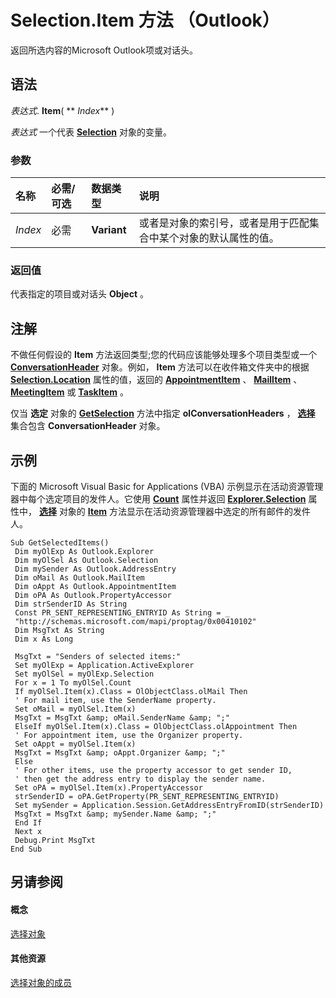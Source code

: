 
# Selection.Item 方法 （Outlook）

返回所选内容的Microsoft Outlook项或对话头。


## 语法

 _表达式_. **Item**( ** _Index_** )

 _表达式_ 一个代表 **[Selection](0b06a3ce-0445-db8f-e6e8-bb7bd469c50f.md)** 对象的变量。


### 参数



|**名称**|**必需/可选**|**数据类型**|**说明**|
|:-----|:-----|:-----|:-----|
| _Index_|必需|**Variant**|或者是对象的索引号，或者是用于匹配集合中某个对象的默认属性的值。|

### 返回值

代表指定的项目或对话头 **Object** 。


## 注解

不做任何假设的 **Item** 方法返回类型;您的代码应该能够处理多个项目类型或一个 **[ConversationHeader](5142d5f7-55c1-4d9d-3a11-d25c8763fcb7.md)** 对象。例如， **Item** 方法可以在收件箱文件夹中的根据 **[Selection.Location](8a2db72a-8db0-840e-349e-5d9d22f3affb.md)** 属性的值，返回的 **[AppointmentItem](204a409d-654e-27aa-643a-8344c631b82d.md)** 、 **[MailItem](14197346-05d2-0250-fa4c-4a6b07daf25f.md)** 、 **[MeetingItem](b75730f5-b395-3d66-5acd-b64fd8fcd78f.md)** 或 **[TaskItem](5df8cfa5-5460-a5a1-a130-ba5bca1a0091.md)** 。

仅当 **选定** 对象的 **[GetSelection](c6af6665-d97d-3833-1014-5b43282bafc2.md)** 方法中指定 **olConversationHeaders** ， **[选择](0b06a3ce-0445-db8f-e6e8-bb7bd469c50f.md)** 集合包含 **ConversationHeader** 对象。


## 示例

下面的 Microsoft Visual Basic for Applications (VBA) 示例显示在活动资源管理器中每个选定项目的发件人。它使用 **[Count](ea7a19d2-6261-ce07-97f3-ebe95489a265.md)** 属性并返回 **[Explorer.Selection](11002043-9dab-a5ad-b36e-52ddb04c1859.md)** 属性中， **[选择](0b06a3ce-0445-db8f-e6e8-bb7bd469c50f.md)** 对象的 **[Item](981b107a-14d7-2dd3-6449-2737b2801c3c.md)** 方法显示在活动资源管理器中选定的所有邮件的发件人。


```
Sub GetSelectedItems() 
 Dim myOlExp As Outlook.Explorer 
 Dim myOlSel As Outlook.Selection 
 Dim mySender As Outlook.AddressEntry 
 Dim oMail As Outlook.MailItem 
 Dim oAppt As Outlook.AppointmentItem 
 Dim oPA As Outlook.PropertyAccessor 
 Dim strSenderID As String 
 Const PR_SENT_REPRESENTING_ENTRYID As String = _ 
 "http://schemas.microsoft.com/mapi/proptag/0x00410102" 
 Dim MsgTxt As String 
 Dim x As Long 
 
 MsgTxt = "Senders of selected items:" 
 Set myOlExp = Application.ActiveExplorer 
 Set myOlSel = myOlExp.Selection 
 For x = 1 To myOlSel.Count 
 If myOlSel.Item(x).Class = OlObjectClass.olMail Then 
 ' For mail item, use the SenderName property. 
 Set oMail = myOlSel.Item(x) 
 MsgTxt = MsgTxt &amp; oMail.SenderName &amp; ";" 
 ElseIf myOlSel.Item(x).Class = OlObjectClass.olAppointment Then 
 ' For appointment item, use the Organizer property. 
 Set oAppt = myOlSel.Item(x) 
 MsgTxt = MsgTxt &amp; oAppt.Organizer &amp; ";" 
 Else 
 ' For other items, use the property accessor to get sender ID, 
 ' then get the address entry to display the sender name. 
 Set oPA = myOlSel.Item(x).PropertyAccessor 
 strSenderID = oPA.GetProperty(PR_SENT_REPRESENTING_ENTRYID) 
 Set mySender = Application.Session.GetAddressEntryFromID(strSenderID) 
 MsgTxt = MsgTxt &amp; mySender.Name &amp; ";" 
 End If 
 Next x 
 Debug.Print MsgTxt 
End Sub 

```


## 另请参阅


#### 概念


[选择对象](0b06a3ce-0445-db8f-e6e8-bb7bd469c50f.md)
#### 其他资源


[选择对象的成员](c79922d4-aa76-ff48-f163-8161fa1ae0a8.md)